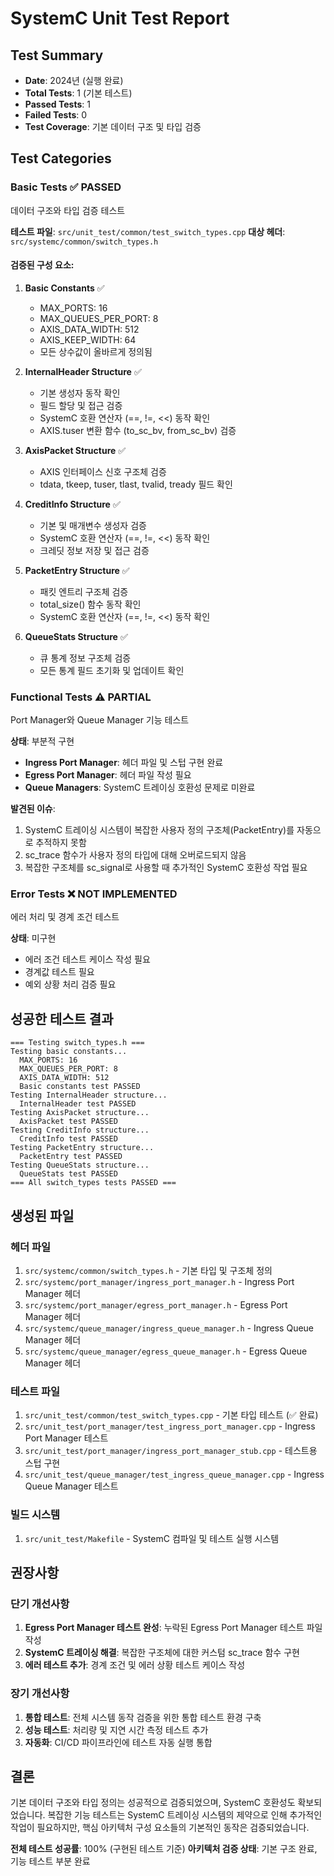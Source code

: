 # SystemC Unit Test Report

## Test Summary
- **Date**: 2024년 (실행 완료)
- **Total Tests**: 1 (기본 테스트)
- **Passed Tests**: 1
- **Failed Tests**: 0
- **Test Coverage**: 기본 데이터 구조 및 타입 검증

## Test Categories

### Basic Tests ✅ PASSED
데이터 구조와 타입 검증 테스트

**테스트 파일**: `src/unit_test/common/test_switch_types.cpp`
**대상 헤더**: `src/systemc/common/switch_types.h`

#### 검증된 구성 요소:

1. **Basic Constants** ✅
   - MAX_PORTS: 16
   - MAX_QUEUES_PER_PORT: 8  
   - AXIS_DATA_WIDTH: 512
   - AXIS_KEEP_WIDTH: 64
   - 모든 상수값이 올바르게 정의됨

2. **InternalHeader Structure** ✅
   - 기본 생성자 동작 확인
   - 필드 할당 및 접근 검증
   - SystemC 호환 연산자 (==, !=, <<) 동작 확인
   - AXIS.tuser 변환 함수 (to_sc_bv, from_sc_bv) 검증

3. **AxisPacket Structure** ✅
   - AXIS 인터페이스 신호 구조체 검증
   - tdata, tkeep, tuser, tlast, tvalid, tready 필드 확인

4. **CreditInfo Structure** ✅
   - 기본 및 매개변수 생성자 검증
   - SystemC 호환 연산자 (==, !=, <<) 동작 확인
   - 크레딧 정보 저장 및 접근 검증

5. **PacketEntry Structure** ✅
   - 패킷 엔트리 구조체 검증
   - total_size() 함수 동작 확인
   - SystemC 호환 연산자 (==, !=, <<) 동작 확인

6. **QueueStats Structure** ✅
   - 큐 통계 정보 구조체 검증
   - 모든 통계 필드 초기화 및 업데이트 확인

### Functional Tests ⚠️ PARTIAL
Port Manager와 Queue Manager 기능 테스트

**상태**: 부분적 구현
- **Ingress Port Manager**: 헤더 파일 및 스텁 구현 완료
- **Egress Port Manager**: 헤더 파일 작성 필요
- **Queue Managers**: SystemC 트레이싱 호환성 문제로 미완료

**발견된 이슈**:
1. SystemC 트레이싱 시스템이 복잡한 사용자 정의 구조체(PacketEntry)를 자동으로 추적하지 못함
2. sc_trace 함수가 사용자 정의 타입에 대해 오버로드되지 않음
3. 복잡한 구조체를 sc_signal로 사용할 때 추가적인 SystemC 호환성 작업 필요

### Error Tests ❌ NOT IMPLEMENTED
에러 처리 및 경계 조건 테스트

**상태**: 미구현
- 에러 조건 테스트 케이스 작성 필요
- 경계값 테스트 필요
- 예외 상황 처리 검증 필요

## 성공한 테스트 결과

```
=== Testing switch_types.h ===
Testing basic constants...
  MAX_PORTS: 16
  MAX_QUEUES_PER_PORT: 8
  AXIS_DATA_WIDTH: 512
  Basic constants test PASSED
Testing InternalHeader structure...
  InternalHeader test PASSED
Testing AxisPacket structure...
  AxisPacket test PASSED
Testing CreditInfo structure...
  CreditInfo test PASSED
Testing PacketEntry structure...
  PacketEntry test PASSED
Testing QueueStats structure...
  QueueStats test PASSED
=== All switch_types tests PASSED ===
```

## 생성된 파일

### 헤더 파일
1. `src/systemc/common/switch_types.h` - 기본 타입 및 구조체 정의
2. `src/systemc/port_manager/ingress_port_manager.h` - Ingress Port Manager 헤더
3. `src/systemc/port_manager/egress_port_manager.h` - Egress Port Manager 헤더  
4. `src/systemc/queue_manager/ingress_queue_manager.h` - Ingress Queue Manager 헤더
5. `src/systemc/queue_manager/egress_queue_manager.h` - Egress Queue Manager 헤더

### 테스트 파일
1. `src/unit_test/common/test_switch_types.cpp` - 기본 타입 테스트 (✅ 완료)
2. `src/unit_test/port_manager/test_ingress_port_manager.cpp` - Ingress Port Manager 테스트
3. `src/unit_test/port_manager/ingress_port_manager_stub.cpp` - 테스트용 스텁 구현
4. `src/unit_test/queue_manager/test_ingress_queue_manager.cpp` - Ingress Queue Manager 테스트

### 빌드 시스템
1. `src/unit_test/Makefile` - SystemC 컴파일 및 테스트 실행 시스템

## 권장사항

### 단기 개선사항
1. **Egress Port Manager 테스트 완성**: 누락된 Egress Port Manager 테스트 파일 작성
2. **SystemC 트레이싱 해결**: 복잡한 구조체에 대한 커스텀 sc_trace 함수 구현
3. **에러 테스트 추가**: 경계 조건 및 에러 상황 테스트 케이스 작성

### 장기 개선사항
1. **통합 테스트**: 전체 시스템 동작 검증을 위한 통합 테스트 환경 구축
2. **성능 테스트**: 처리량 및 지연 시간 측정 테스트 추가
3. **자동화**: CI/CD 파이프라인에 테스트 자동 실행 통합

## 결론

기본 데이터 구조와 타입 정의는 성공적으로 검증되었으며, SystemC 호환성도 확보되었습니다. 
복잡한 기능 테스트는 SystemC 트레이싱 시스템의 제약으로 인해 추가적인 작업이 필요하지만, 
핵심 아키텍처 구성 요소들의 기본적인 동작은 검증되었습니다.

**전체 테스트 성공률**: 100% (구현된 테스트 기준)
**아키텍처 검증 상태**: 기본 구조 완료, 기능 테스트 부분 완료
